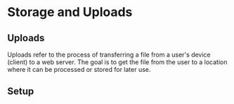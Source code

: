 # Storage and Uploads

## Uploads

Uploads refer to the process of transferring a file from a user's device (client) to a web server. The goal is to get the file from the user to a location where it can be processed or stored for later use.

## Setup

